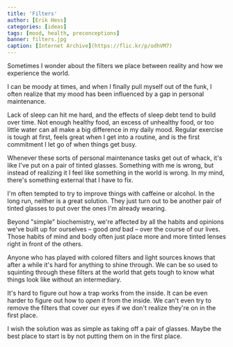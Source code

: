 ```yaml
---
title: 'Filters'
author: [Erik Hess]
categories: [ideas]
tags: [mood, health, preconceptions]
banner: filters.jpg
caption: [Internet Archive](https://flic.kr/p/odhVM7)
---
```


Sometimes I wonder about the filters we place between reality and how we experience the world.

I can be moody at times, and when I finally pull myself out of the funk, I often realize that my mood has been influenced by a gap in personal maintenance. 

Lack of sleep can hit me hard, and the effects of sleep debt tend to build over time. Not enough healthy food, an excess of unhealthy food, or too little water can all make a big difference in my daily mood. Regular exercise is tough at first, feels great when I get into a routine, and is the first commitment I let go of when things get busy.

Whenever these sorts of personal maintenance tasks get out of whack, it's like I've put on a pair of tinted glasses. Something with me is wrong, but instead of realizing it I feel like something in the world is wrong. In my mind, there's something external that I have to fix.

I'm often tempted to try to improve things with caffeine or alcohol. In the long run, neither is a great solution. They just turn out to be another pair of tinted glasses to put over the ones I'm already wearing.

Beyond "simple" biochemistry, we're affected by all the habits and opinions we've built up for ourselves &ndash; good *and* bad &ndash; over the course of our lives. Those habits of mind and body often just place more and more tinted lenses right in front of the others.

Anyone who has played with colored filters and light sources knows that after a while it's hard for anything to shine through. We can be so used to squinting through these filters at the world that gets tough to know what things look like without an intermediary.

It's hard to figure out how a trap works from the inside. It can be even harder to figure out how to *open it* from the inside. We can't even try to remove the filters that cover our eyes if we don't realize they're on in the first place. 

I wish the solution was as simple as taking off a pair of glasses. Maybe the best place to start is by not putting them on in the first place.
